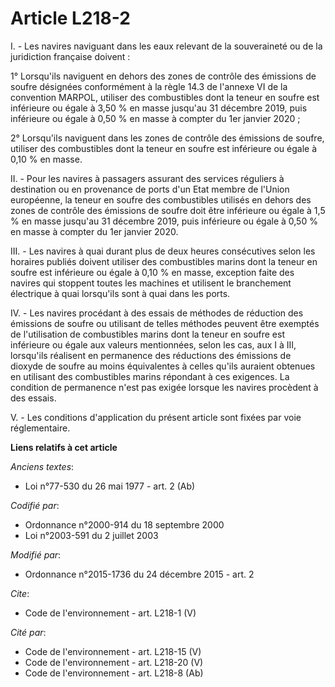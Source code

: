 # Article L218-2

I. - Les navires naviguant dans les eaux relevant de la souveraineté ou de la juridiction française doivent : 

1° Lorsqu'ils naviguent en dehors des zones de contrôle des émissions de soufre désignées conformément à la règle 14.3 de
l'annexe VI de la convention MARPOL, utiliser des combustibles dont la teneur en soufre est inférieure ou égale à 3,50 % en
masse jusqu'au 31 décembre 2019, puis inférieure ou égale à 0,50 % en masse à compter du 1er janvier 2020 ; 

2° Lorsqu'ils naviguent dans les zones de contrôle des émissions de soufre, utiliser des combustibles dont la teneur en
soufre est inférieure ou égale à 0,10 % en masse. 

II. - Pour les navires à passagers assurant des services réguliers à destination ou en provenance de ports d'un Etat membre
de l'Union européenne, la teneur en soufre des combustibles utilisés en dehors des zones de contrôle des émissions de soufre
doit être inférieure ou égale à 1,5 % en masse jusqu'au 31 décembre 2019, puis inférieure ou égale à 0,50 % en masse à
compter du 1er janvier 2020. 

III. - Les navires à quai durant plus de deux heures consécutives selon les horaires publiés doivent utiliser des
combustibles marins dont la teneur en soufre est inférieure ou égale à 0,10 % en masse, exception faite des navires qui
stoppent toutes les machines et utilisent le branchement électrique à quai lorsqu'ils sont à quai dans les ports. 

IV. - Les navires procédant à des essais de méthodes de réduction des émissions de soufre ou utilisant de telles méthodes
peuvent être exemptés de l'utilisation de combustibles marins dont la teneur en soufre est inférieure ou égale aux valeurs
mentionnées, selon les cas, aux I à III, lorsqu'ils réalisent en permanence des réductions des émissions de dioxyde de soufre
au moins équivalentes à celles qu'ils auraient obtenues en utilisant des combustibles marins répondant à ces exigences. La
condition de permanence n'est pas exigée lorsque les navires procèdent à des essais. 

V. - Les conditions d'application du présent article sont fixées par voie réglementaire.

**Liens relatifs à cet article**

_Anciens textes_:

  - Loi n°77-530 du 26 mai 1977 - art. 2 (Ab)

_Codifié par_:

  - Ordonnance n°2000-914 du 18 septembre 2000
  - Loi n°2003-591 du 2 juillet 2003

_Modifié par_:

  - Ordonnance n°2015-1736 du 24 décembre 2015 - art. 2

_Cite_:

  - Code de l'environnement - art. L218-1 (V)

_Cité par_:

  - Code de l'environnement - art. L218-15 (V)
  - Code de l'environnement - art. L218-20 (V)
  - Code de l'environnement - art. L218-8 (Ab)
